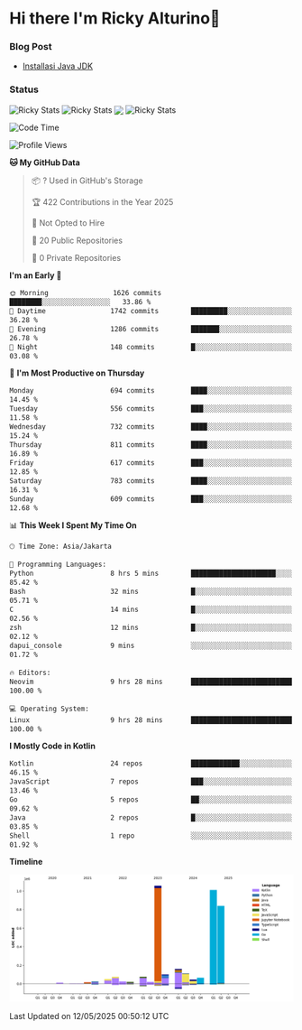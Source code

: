 # Hi there I'm Ricky Alturino👋

### Blog Post

<!-- BLOG-POST-LIST:START -->

- [Installasi Java JDK](https://onirutla.medium.com/installasi-java-jdk-ec701beeb5cb?source=rss-d9d81c918cc9------2)
<!-- BLOG-POST-LIST:END -->

### Status

<img align="center" alt="Ricky Stats" src="https://github-readme-stats.vercel.app/api?username=Alturino&theme=dark&show_icons=true&hide_border=false" />
<img align="center" alt="Ricky Stats" src="https://github-readme-stats.vercel.app/api/top-langs/?username=Alturino&theme=dark&show_icons=true&layout=compact"/>
<img align="center" width="640px" src="https://github-readme-stats.vercel.app/api/wakatime?username=Alturino&layout=compact&hide_border=true&theme=dark">
<img align="center" alt="Ricky Stats" src="https://leetcard.jacoblin.cool/alturino?border=0&radius=20&ext=activity"/>

<!--START_SECTION:waka-->
![Code Time](http://img.shields.io/badge/Code%20Time-1%2C206%20hrs%2050%20mins-blue)

![Profile Views](http://img.shields.io/badge/Profile%20Views-0-blue)

**🐱 My GitHub Data** 

> 📦 ? Used in GitHub's Storage 
 > 
> 🏆 422 Contributions in the Year 2025
 > 
> 🚫 Not Opted to Hire
 > 
> 📜 20 Public Repositories 
 > 
> 🔑 0 Private Repositories 
 > 
**I'm an Early 🐤** 

```text
🌞 Morning                1626 commits        ████████░░░░░░░░░░░░░░░░░   33.86 % 
🌆 Daytime                1742 commits        █████████░░░░░░░░░░░░░░░░   36.28 % 
🌃 Evening                1286 commits        ███████░░░░░░░░░░░░░░░░░░   26.78 % 
🌙 Night                  148 commits         █░░░░░░░░░░░░░░░░░░░░░░░░   03.08 % 
```
📅 **I'm Most Productive on Thursday** 

```text
Monday                   694 commits         ████░░░░░░░░░░░░░░░░░░░░░   14.45 % 
Tuesday                  556 commits         ███░░░░░░░░░░░░░░░░░░░░░░   11.58 % 
Wednesday                732 commits         ████░░░░░░░░░░░░░░░░░░░░░   15.24 % 
Thursday                 811 commits         ████░░░░░░░░░░░░░░░░░░░░░   16.89 % 
Friday                   617 commits         ███░░░░░░░░░░░░░░░░░░░░░░   12.85 % 
Saturday                 783 commits         ████░░░░░░░░░░░░░░░░░░░░░   16.31 % 
Sunday                   609 commits         ███░░░░░░░░░░░░░░░░░░░░░░   12.68 % 
```


📊 **This Week I Spent My Time On** 

```text
🕑︎ Time Zone: Asia/Jakarta

💬 Programming Languages: 
Python                   8 hrs 5 mins        █████████████████████░░░░   85.42 % 
Bash                     32 mins             █░░░░░░░░░░░░░░░░░░░░░░░░   05.71 % 
C                        14 mins             █░░░░░░░░░░░░░░░░░░░░░░░░   02.56 % 
zsh                      12 mins             █░░░░░░░░░░░░░░░░░░░░░░░░   02.12 % 
dapui_console            9 mins              ░░░░░░░░░░░░░░░░░░░░░░░░░   01.72 % 

🔥 Editors: 
Neovim                   9 hrs 28 mins       █████████████████████████   100.00 % 

💻 Operating System: 
Linux                    9 hrs 28 mins       █████████████████████████   100.00 % 
```

**I Mostly Code in Kotlin** 

```text
Kotlin                   24 repos            ████████████░░░░░░░░░░░░░   46.15 % 
JavaScript               7 repos             ███░░░░░░░░░░░░░░░░░░░░░░   13.46 % 
Go                       5 repos             ██░░░░░░░░░░░░░░░░░░░░░░░   09.62 % 
Java                     2 repos             █░░░░░░░░░░░░░░░░░░░░░░░░   03.85 % 
Shell                    1 repo              ░░░░░░░░░░░░░░░░░░░░░░░░░   01.92 % 
```



**Timeline**

![Lines of Code chart](https://raw.githubusercontent.com/Alturino/Alturino/main/assets/bar_graph.png)


 Last Updated on 12/05/2025 00:50:12 UTC
<!--END_SECTION:waka-->
